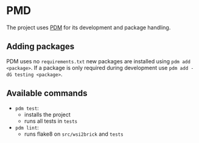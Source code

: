 # PMD
The project uses [PDM](https://pdm-project.org/latest/) for its development and package handling.

## Adding packages
PDM uses no `requirements.txt` new packages are installed using `pdm add <package>`.
If a package is only required during development use `pdm add -dG testing <package>`.

## Available commands
- `pdm test`:
    - installs the project
    - runs all tests in `tests` 
- `pdm lint`: 
    - runs flake8 on `src/wsi2brick` and `tests`

